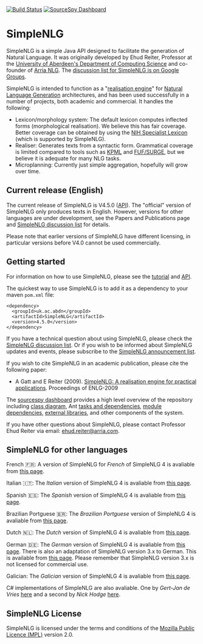 [![Build Status](https://travis-ci.org/simplenlg/simplenlg.svg?branch=master)](https://travis-ci.org/simplenlg/simplenlg)
[![SourceSpy Dashboard](https://sourcespy.com/shield.svg)](https://sourcespy.com/github/simplenlgsimplenlg/)


SimpleNLG
=========

SimpleNLG is a simple Java API designed to facilitate the generation of Natural Language. It was originally developed by Ehud Reiter, Professor at the [University of Aberdeen's Department of Computing Science](http://www.abdn.ac.uk/ncs/departments/computing-science/index.php) and co-founder of [Arria NLG](https://www.arria.com). The [discussion list for SimpleNLG is on Google Groups](https://groups.google.com/forum/#!forum/simplenlg).

SimpleNLG is intended to function as a "[realisation engine](http://en.wikipedia.org/wiki/Realization_(linguistics))" for [Natural Language Generation](http://en.wikipedia.org/wiki/Natural_language_generation) architectures, and has been used successfully in a number of projects, both academic and commercial. It handles the following:

* Lexicon/morphology system: The default lexicon computes inflected forms (morphological realisation). We believe this has fair coverage. Better coverage can be obtained by using the [NIH Specialist Lexicon](http://lexsrv3.nlm.nih.gov/LexSysGroup/Projects/lexicon/current/web/) (which is supported by SimpleNLG).
* Realiser: Generates texts from a syntactic form. Grammatical coverage is limited compared to tools such as [KPML](http://www.fb10.uni-bremen.de/anglistik/langpro/kpml/README.html) and [FUF/SURGE](http://www.cs.bgu.ac.il/surge/index.html), but we believe it is adequate for many NLG tasks.
* Microplanning: Currently just simple aggregation, hopefully will grow over time.

Current release (English)
-------------------------
The current release of SimpleNLG is V4.5.0 ([API](https://cdn.rawgit.com/simplenlg/simplenlg/master/docs/javadoc/index.html)). The "official" version of SimpleNLG only produces texts in English. However, versions for other languages are under development, see the Papers and Publications page and [SimpleNLG discussion list](https://groups.google.com/forum/#!forum/simplenlg) for details.

Please note that earlier versions of SimpleNLG have different licensing, in particular versions before V4.0 cannot be used commercially.

Getting started
---------------
For information on how to use SimpleNLG, please see the [tutorial](https://github.com/simplenlg/simplenlg/wiki/Section-0-–-SimpleNLG-Tutorial) and [API](https://cdn.rawgit.com/simplenlg/simplenlg/master/docs/javadoc/index.html).

The quickest way to use SimpleNLG is to add it as a dependency to your maven `pom.xml` file:

```
<dependency>
  <groupId>uk.ac.abdn</groupId>
  <artifactId>SimpleNLG</artifactId>
  <version>4.5.0</version>
</dependency>
```

If you have a technical question about using SimpleNLG, please check the [SimpleNLG discussion list](https://groups.google.com/forum/#!forum/simplenlg). Or if you wish to be informed about SimpleNLG updates and events, please subscribe to the [SimpleNLG announcement list](https://groups.google.com/forum/#!forum/simplenlg-announce).

If you wish to cite SimpleNLG in an academic publication, please cite the following paper:

* A Gatt and E Reiter (2009). [SimpleNLG: A realisation engine for practical applications](http://aclweb.org/anthology/W/W09/W09-0613.pdf). Proceedings of ENLG-2009

The [sourcespy dashboard](https://sourcespy.com/github/simplenlgsimplenlg/) provides a high level overview of the repository including [class diagram](https://sourcespy.com/github/simplenlgsimplenlg/xx-omodel-.html), Ant [tasks and dependencies](https://sourcespy.com/github/simplenlgsimplenlg/xx-otasks-.html), [module dependencies](https://sourcespy.com/github/simplenlgsimplenlg/xx-omodulesc-.html), [external libraries](https://sourcespy.com/github/simplenlgsimplenlg/xx-ojavalibs-.html), and other components of the system.

If you have other questions about SimpleNLG, please contact Professor Ehud Reiter via email: [ehud.reiter@arria.com](mailto:ehud.reiter@arria.com).

SimpleNLG for other languages
-----------------------------

French 🇫🇷: A version of SimpleNLG for *French* of SimpleNLG 4 is avaliable from [this page](http://www-etud.iro.umontreal.ca/~vaudrypl/snlgbil/snlgEnFr_english.html).

Italian 🇮🇹: The *Italian* version of SimpleNLG 4 is avaliable from [this page](https://github.com/alexmazzei/SimpleNLG-IT).

Spanish 🇪🇸: The *Spanish* version of SimpleNLG 4 is avaliable from [this page](https://github.com/citiususc/SimpleNLG-ES). 

Brazilian Portguese 🇧🇷: The *Brazilian Portguese* version of SimpleNLG 4 is avaliable from [this page](https://github.com/rdeoliveira/simplenlg-bp).

Dutch 🇳🇱: The *Dutch* version of SimpleNLG 4 is avaliable from [this page](https://github.com/rfdj/SimpleNLG-NL).

German 🇩🇪: The *German* version of SimpleNLG 4 is avaliable from [this page](https://github.com/sebischair/SimpleNLG-DE). There is also an adaptation of SimpleNLG version 3.x to German. This is available from [this page](http://www.linguistics.rub.de/~bollmann/simplenlg-ger.html). Please remember that SimpleNLG version 3.x is not licensed for commercial use.

Galician: The *Galician* version of SimpleNLG 4 is avaliable from [this page](https://github.com/citiususc/SimpleNLG-GL).

C# implementations of SimpleNLG are also avaliable. One by *Gert-Jan de Vries* [here](https://github.com/gjdv/simplenlg) and a second by *Nick Hodge* [here](https://github.com/nickhodge/SharpSimpleNLG).

SimpleNLG License 
-----------------------------
SimpleNLG is licensed under the terms and conditions of the [Mozilla Public Licence (MPL)](https://www.mozilla.org/en-US/MPL/) version 2.0.
